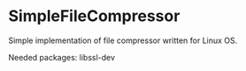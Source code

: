 # SimpleFileCompressor
Simple implementation of file compressor written for Linux OS.

Needed packages:
  libssl-dev